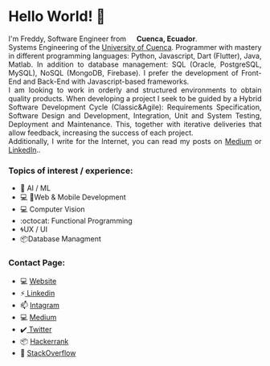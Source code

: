 <h1>Hello World! 👋</h1>

<p style="text-align:justify"> I'm Freddy, Software Engineer from <img src="https://image.flaticon.com/icons/svg/299/299581.svg" width="13"/> <b>Cuenca, Ecuador</b>. <br>Systems Engineering of the <a href="https://www.ucuenca.edu.ec">University of Cuenca</a>. Programmer with mastery in different programming languages: Python, Javascript, Dart (Flutter), Java, Matlab. In addition to database management: SQL (Oracle, PostgreSQL, MySQL), NoSQL (MongoDB, Firebase). I prefer the development of Front-End and Back-End with Javascript-based frameworks.<br>
I am looking to work in orderly and structured environments to obtain quality products. When developing a project I seek to be guided by a Hybrid Software Development Cycle (Classic&Agile): Requirements Specification, Software Design and Development, Integration, Unit and System Testing, Deployment and Maintenance. This, together with iterative deliveries that allow feedback, increasing the success of each project.
<br>
Additionally, I write for the Internet, you can read my posts on <a href='https://medium.com/@freddy.abadl'>Medium</a> or <a href='https://www.linkedin.com/in/freddy-leonardo-abad-leon-aa3843188/'>LinkedIn</a>.</b>.
</p>

### Topics of interest / experience:
- 🤖 AI / ML
- 💻 📱Web & Mobile Development
- 💻 Computer Vision
- :octocat: Functional Programming
- 🌀UX / UI
- 📦Database Managment

### Contact Page:

- 💻 [ Website](http://cuencadev.com)
- ⚡[ Linkedin](https://www.linkedin.com/in/freddy-leonardo-abad-leon-aa3843188/)
- 📫 [ Intagram](https://www.instagram.com/cuencadev/)
- 💻 [ Medium](https://medium.com/@freddy.abadl)
- :heavy_check_mark:[ Twitter](https://twitter.com/FreAbad)
- 📦 [ Hackerrank](https://www.hackerrank.com/freddy_abadl1?hr_r=1)
- 🤖 [ StackOverflow](https://www.linkedin.com/in/freddy-leonardo-abad-leon-aa3843188/)


